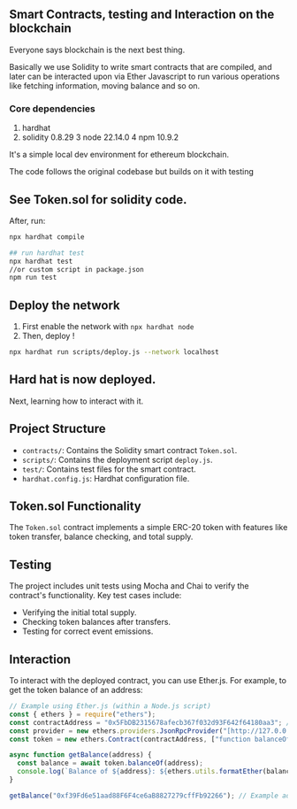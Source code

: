 ## Smart Contracts, testing and Interaction on the blockchain
Everyone says blockchain is the next best thing. 

Basically we use Solidity to write smart contracts that are compiled, and later can be interacted upon via Ether Javascript to run various operations like fetching information, moving balance and so on. 

### Core dependencies ###
1. hardhat
2. solidity 0.8.29
3 node 22.14.0
4 npm 10.9.2

It's a simple local dev environment for ethereum blockchain. 

The code follows the original codebase but builds on it with testing

## See Token.sol for solidity code. ##
After, run: 
```bash
npx hardhat compile

## run hardhat test
npx hardhat test
//or custom script in package.json
npm run test 
```

## Deploy the network ##
1. First enable the network with ```npx hardhat node```
2. Then, deploy !
```bash
npx hardhat run scripts/deploy.js --network localhost
```
## Hard hat is now deployed. ##

Next, learning how to interact with it. 


## Project Structure

* `contracts/`: Contains the Solidity smart contract `Token.sol`.
* `scripts/`: Contains the deployment script `deploy.js`.
* `test/`: Contains test files for the smart contract.
* `hardhat.config.js`: Hardhat configuration file.

## Token.sol Functionality

The `Token.sol` contract implements a simple ERC-20 token with features like token transfer, balance checking, and total supply.

## Testing

The project includes unit tests using Mocha and Chai to verify the contract's functionality. Key test cases include:

* Verifying the initial total supply.
* Checking token balances after transfers.
* Testing for correct event emissions.

## Interaction

To interact with the deployed contract, you can use Ether.js. For example, to get the token balance of an address:

```javascript
// Example using Ether.js (within a Node.js script)
const { ethers } = require("ethers");
const contractAddress = "0x5FbDB2315678afecb367f032d93F642f64180aa3"; // Replace with your deployed contract address
const provider = new ethers.providers.JsonRpcProvider("[http://127.0.0.1:8545/](https://www.google.com/search?q=http://127.0.0.1:8545/)"); // Local Hardhat node
const token = new ethers.Contract(contractAddress, ["function balanceOf(address) view returns (uint256)"], provider);

async function getBalance(address) {
  const balance = await token.balanceOf(address);
  console.log(`Balance of ${address}: ${ethers.utils.formatEther(balance)}`);
}

getBalance("0xf39Fd6e51aad88F6F4ce6aB8827279cffFb92266"); // Example address◊
